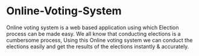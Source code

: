 # Online-Voting-System
Online voting system is a web based application using which Election process can be made easy. We all know that conducting elections is a cumbersome process, Using this Online voting system we can conduct the elections easily and get the results of the elections instantly &amp; accurately.
